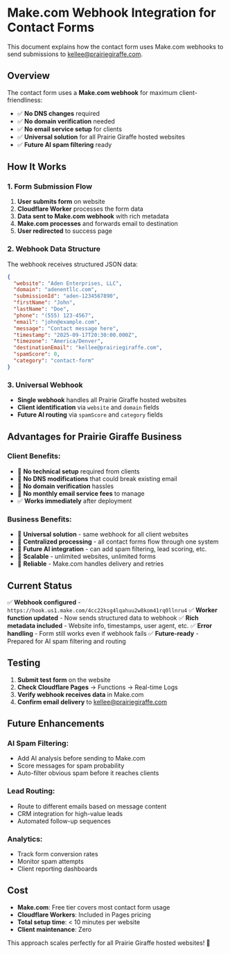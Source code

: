 # Make.com Webhook Integration for Contact Forms

This document explains how the contact form uses Make.com webhooks to send submissions to kellee@prairiegiraffe.com.

## Overview

The contact form uses a **Make.com webhook** for maximum client-friendliness:
- ✅ **No DNS changes** required
- ✅ **No domain verification** needed
- ✅ **No email service setup** for clients
- ✅ **Universal solution** for all Prairie Giraffe hosted websites
- ✅ **Future AI spam filtering** ready

## How It Works

### 1. Form Submission Flow

1. **User submits form** on website
2. **Cloudflare Worker** processes the form data
3. **Data sent to Make.com webhook** with rich metadata
4. **Make.com processes** and forwards email to destination
5. **User redirected** to success page

### 2. Webhook Data Structure

The webhook receives structured JSON data:

```json
{
  "website": "Aden Enterprises, LLC",
  "domain": "adenentllc.com",
  "submissionId": "aden-1234567890",
  "firstName": "John",
  "lastName": "Doe",
  "phone": "(555) 123-4567",
  "email": "john@example.com",
  "message": "Contact message here",
  "timestamp": "2025-09-17T20:30:00.000Z",
  "timezone": "America/Denver",
  "destinationEmail": "kellee@prairiegiraffe.com",
  "spamScore": 0,
  "category": "contact-form"
}
```

### 3. Universal Webhook

- **Single webhook** handles all Prairie Giraffe hosted websites
- **Client identification** via `website` and `domain` fields
- **Future AI routing** via `spamScore` and `category` fields

## Advantages for Prairie Giraffe Business

### **Client Benefits:**
- 🚫 **No technical setup** required from clients
- 🚫 **No DNS modifications** that could break existing email
- 🚫 **No domain verification** hassles
- 🚫 **No monthly email service fees** to manage
- ✅ **Works immediately** after deployment

### **Business Benefits:**
- 🎯 **Universal solution** - same webhook for all client websites
- 🎯 **Centralized processing** - all contact forms flow through one system
- 🎯 **Future AI integration** - can add spam filtering, lead scoring, etc.
- 🎯 **Scalable** - unlimited websites, unlimited forms
- 🎯 **Reliable** - Make.com handles delivery and retries

## Current Status

✅ **Webhook configured** - `https://hook.us1.make.com/4cc22ksg4lqahuu2w8kom41rq0llnru4`
✅ **Worker function updated** - Now sends structured data to webhook
✅ **Rich metadata included** - Website info, timestamps, user agent, etc.
✅ **Error handling** - Form still works even if webhook fails
✅ **Future-ready** - Prepared for AI spam filtering and routing

## Testing

1. **Submit test form** on the website
2. **Check Cloudflare Pages** → Functions → Real-time Logs
3. **Verify webhook receives data** in Make.com
4. **Confirm email delivery** to kellee@prairiegiraffe.com

## Future Enhancements

### **AI Spam Filtering:**
- Add AI analysis before sending to Make.com
- Score messages for spam probability
- Auto-filter obvious spam before it reaches clients

### **Lead Routing:**
- Route to different emails based on message content
- CRM integration for high-value leads
- Automated follow-up sequences

### **Analytics:**
- Track form conversion rates
- Monitor spam attempts
- Client reporting dashboards

## Cost

- **Make.com**: Free tier covers most contact form usage
- **Cloudflare Workers**: Included in Pages pricing
- **Total setup time**: < 10 minutes per website
- **Client maintenance**: Zero

This approach scales perfectly for all Prairie Giraffe hosted websites! 🚀
